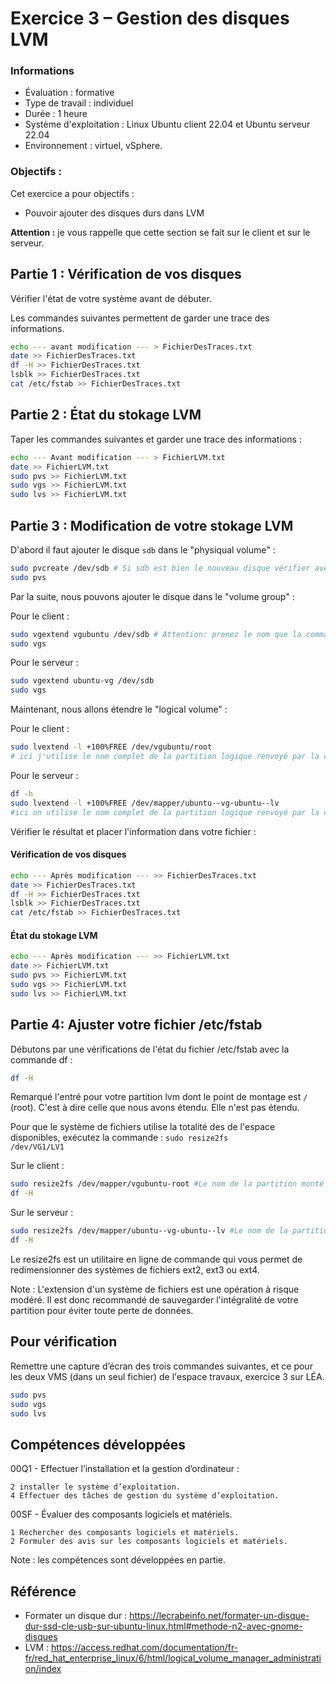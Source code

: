 # Exercice 3 – Gestion des disques LVM

### Informations
- Évaluation : formative
- Type de travail : individuel
- Durée : 1 heure
- Système d'exploitation : Linux Ubuntu client 22.04 et Ubuntu serveur 22.04
- Environnement : virtuel, vSphere.

### Objectifs :

Cet exercice a pour objectifs :
- Pouvoir ajouter des disques durs dans LVM

**Attention :** je vous rappelle que cette section se fait sur le client et sur le serveur.


## Partie 1 : Vérification de vos disques

Vérifier l'état de votre système avant de débuter.

Les commandes suivantes permettent de garder une trace des informations. 

```bash
echo --- avant modification --- > FichierDesTraces.txt
date >> FichierDesTraces.txt
df -H >> FichierDesTraces.txt
lsblk >> FichierDesTraces.txt
cat /etc/fstab >> FichierDesTraces.txt
```

## Partie 2 : État du stokage LVM

Taper les commandes suivantes et garder une trace des informations :

```bash
echo --- Avant modification --- > FichierLVM.txt
date >> FichierLVM.txt
sudo pvs >> FichierLVM.txt
sudo vgs >> FichierLVM.txt
sudo lvs >> FichierLVM.txt
```

## Partie 3 : Modification de votre stokage LVM

D'abord il faut ajouter le disque <code>sdb</code> dans le "physiqual volume" : 

```bash
sudo pvcreate /dev/sdb # Si sdb est bien le nouveau disque vérifier avec les commandes de la partie 2
sudo pvs
```

Par la suite, nous pouvons ajouter le disque dans le "volume group" :

Pour le client :

```bash
sudo vgextend vgubuntu /dev/sdb # Attention: prenez le nom que la commande sudo vgs pour vous renvoyer et le bon nom de disque.
sudo vgs  
```

Pour le serveur :
```bash
sudo vgextend ubuntu-vg /dev/sdb
sudo vgs  
```
Maintenant, nous allons étendre le "logical volume" :

Pour le client :
```bash
sudo lvextend -l +100%FREE /dev/vgubuntu/root 
# ici j'utilise le nom complet de la partition logique renvoyé par la commande df.
```
Pour le serveur :
```bash
df -h
sudo lvextend -l +100%FREE /dev/mapper/ubuntu--vg-ubuntu--lv
#ici on utilise le nom complet de la partition logique renvoyé par la commande df.
```
Vérifier le résultat et placer l'information dans votre fichier : 
#### Vérification de vos disques

```bash
echo --- Après modification --- >> FichierDesTraces.txt
date >> FichierDesTraces.txt
df -H >> FichierDesTraces.txt
lsblk >> FichierDesTraces.txt
cat /etc/fstab >> FichierDesTraces.txt
```

#### État du stokage LVM

```bash
echo --- Après modification --- >> FichierLVM.txt
date >> FichierLVM.txt
sudo pvs >> FichierLVM.txt
sudo vgs >> FichierLVM.txt
sudo lvs >> FichierLVM.txt
```

## Partie 4: Ajuster votre fichier /etc/fstab

Débutons par une vérifications de l'état du fichier /etc/fstab avec la commande df :

```bash
df -H 
```
Remarqué l'entré pour votre partition lvm dont le point de montage est <code>/</code> (root). C'est à dire celle que nous avons étendu.
Elle n'est pas étendu.

Pour que le système de fichiers utilise la totalité des de l'espace disponibles, exécutez la commande :
<code>sudo resize2fs /dev/VG1/LV1</code>

Sur le client :

```bash
sudo resize2fs /dev/mapper/vgubuntu-root #Le nom de la partition monté dans le fstab.
df -H
```

Sur le serveur :

```bash
sudo resize2fs /dev/mapper/ubuntu--vg-ubuntu--lv #Le nom de la partition monté dans le fstab.
df -H
```
Le resize2fs est un utilitaire en ligne de commande qui vous permet de redimensionner des systèmes de fichiers ext2, ext3 ou ext4. 

Note : L'extension d'un système de fichiers est une opération à risque modéré. Il est donc recommandé de sauvegarder l'intégralité de votre partition pour éviter toute perte de données.


 
## Pour vérification
Remettre une capture d’écran des trois commandes suivantes, et ce pour les deux VMS (dans un seul fichier) de l'espace travaux, exercice 3 sur LÉA.

```bash
sudo pvs 
sudo vgs 
sudo lvs 
```
## Compétences développées


00Q1 - Effectuer l’installation et la gestion d’ordinateur :

    2 installer le système d’exploitation.
    4 Effectuer des tâches de gestion du système d’exploitation.

00SF - Évaluer des composants logiciels et matériels.

    1 Rechercher des composants logiciels et matériels.
    2 Formuler des avis sur les composants logiciels et matériels.

Note : les compétences sont développées en partie.

## Référence

- Formater un disque dur : https://lecrabeinfo.net/formater-un-disque-dur-ssd-cle-usb-sur-ubuntu-linux.html#methode-n2-avec-gnome-disques
- LVM : https://access.redhat.com/documentation/fr-fr/red_hat_enterprise_linux/6/html/logical_volume_manager_administration/index

